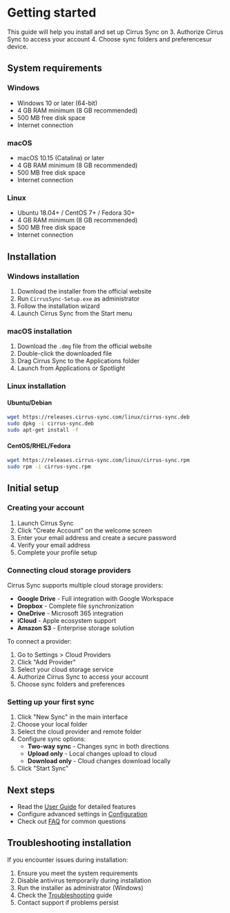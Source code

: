 # Getting started

This guide will help you install and set up Cirrus Sync on 3. Authorize Cirrus Sync to access your account
4. Choose sync folders and preferencesur device.

## System requirements

### Windows
- Windows 10 or later (64-bit)
- 4 GB RAM minimum (8 GB recommended)
- 500 MB free disk space
- Internet connection

### macOS
- macOS 10.15 (Catalina) or later
- 4 GB RAM minimum (8 GB recommended)
- 500 MB free disk space
- Internet connection

### Linux
- Ubuntu 18.04+ / CentOS 7+ / Fedora 30+
- 4 GB RAM minimum (8 GB recommended)
- 500 MB free disk space
- Internet connection

## Installation

### Windows installation

1. Download the installer from the official website
2. Run `CirrusSync-Setup.exe` as administrator
3. Follow the installation wizard
4. Launch Cirrus Sync from the Start menu

### macOS installation

1. Download the `.dmg` file from the official website
2. Double-click the downloaded file
3. Drag Cirrus Sync to the Applications folder
4. Launch from Applications or Spotlight

### Linux installation

#### Ubuntu/Debian
```bash
wget https://releases.cirrus-sync.com/linux/cirrus-sync.deb
sudo dpkg -i cirrus-sync.deb
sudo apt-get install -f
```

#### CentOS/RHEL/Fedora
```bash
wget https://releases.cirrus-sync.com/linux/cirrus-sync.rpm
sudo rpm -i cirrus-sync.rpm
```

## Initial setup

### Creating your account

1. Launch Cirrus Sync
2. Click "Create Account" on the welcome screen
3. Enter your email address and create a secure password
4. Verify your email address
5. Complete your profile setup

### Connecting cloud storage providers

Cirrus Sync supports multiple cloud storage providers:

- **Google Drive** - Full integration with Google Workspace
- **Dropbox** - Complete file synchronization
- **OneDrive** - Microsoft 365 integration
- **iCloud** - Apple ecosystem support
- **Amazon S3** - Enterprise storage solution

To connect a provider:

1. Go to Settings > Cloud Providers
2. Click "Add Provider"
3. Select your cloud storage service
4. Authorize Cirrus Sync to access your account
5. Choose sync folders and preferences

### Setting up your first sync

1. Click "New Sync" in the main interface
2. Choose your local folder
3. Select the cloud provider and remote folder
4. Configure sync options:
   - **Two-way sync** - Changes sync in both directions
   - **Upload only** - Local changes upload to cloud
   - **Download only** - Cloud changes download locally
5. Click "Start Sync"

## Next steps

- Read the [User Guide](user-guide.md) for detailed features
- Configure advanced settings in [Configuration](configuration.md)
- Check out [FAQ](faq.md) for common questions

## Troubleshooting installation

If you encounter issues during installation:

1. Ensure you meet the system requirements
2. Disable antivirus temporarily during installation
3. Run the installer as administrator (Windows)
4. Check the [Troubleshooting](troubleshooting.md) guide
5. Contact support if problems persist
